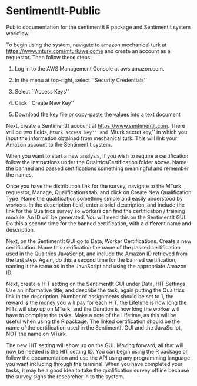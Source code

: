 # SentimentIt-Public
Public documentation for the sentimentIt R package and SentimentIt system workflow.

To begin using the system, navigate to amazon mechanical turk at https://www.mturk.com/mturk/welcome and create an account as a requestor. Then follow these steps:

1. Log in to the AWS Management Console at aws.amazon.com.

2. In the menu at top-right, select ``Security Credentials''

3. Select ``Access Keys''

4. Click ``Create New Key''

5. Download the key file or copy-paste the values into a text document

Next, create a SentimentIt account at https://www.sentimentit.com. There will be two fields, ``Mturk access key'' and ``Mturk secret key,'' in which you input the information obtained from mechanical turk. This will link your Amazon account to the SentimentIt system.

When you want to start a new analysis, if you wish to require a certification follow the instructions under the QualtricsCertification folder above. Name the banned and passed certifications something meaningful and remember the names.

Once you have the distribution link for the survey, navigate to the MTurk requestor, Manage, Qualifications tab, and click on Create New Qualification Type. Name the qualification something simple and easily understood by workers. In the description field, enter a brief description, and include the link for the Qualtrics survey so workers can find the certification / training module. An ID will be generated. You will need this on the SentimentIt GUI. Do this a second time for the banned certification, with a different name and description.

Next, on the SentimentIt GUI go to Data, Worker Certifications. Create a new certification. Name this cerification the name of the passed certification used in the Qualtrics JavaScript, and include the Amazon ID retrieved from the last step. Again, do this a second time for the banned certification, naming it the same as in the JavaScript and using the appropriate Amazon ID.

Next, create a HIT setting on the SentimentIt GUI under Data, HIT Settings. Use an informative title, and describe the task, again putting the Qualtrics link in the description. Number of assignments should be set to 1, the reward is the money you will pay for each HIT, the Lifetime is how long the HITs will stay up on MTurk, and the Duration is how long the worker will have to complete the tasks. Make a note of the Lifetime, as this will be useful when using the R package. The linked certification should be the name of the certification used in the SentimentIt GUI and the JavaScript, NOT the name on MTurk.

The new HIT setting will show up on the GUI. Moving forward, all that will now be needed is the HIT setting ID. You can begin using the R package or follow the documentation and use the API using any programming language you want including through the terminal. When you have completed your tasks, it may be a good idea to take the qualification survey offline because the survey signs the researcher in to the system.
